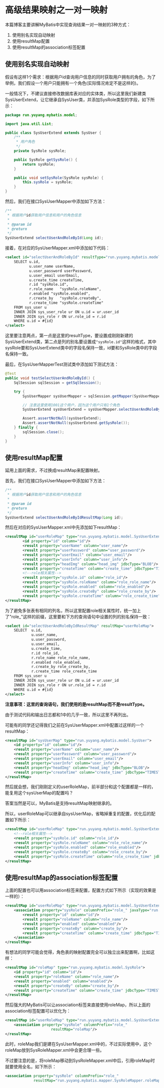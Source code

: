 # 高级结果映射之一对一映射

本篇博客主要讲解MyBatis中实现查询结果一对一映射的3种方式：

1. 使用别名实现自动映射
2. 使用resultMap配置
3. 使用resultMap的association标签配置

## 使用别名实现自动映射

假设有这样1个需求：根据用户id查询用户信息的同时获取用户拥有的角色，为了举例，我们假设一个用户只能拥有一个角色(实际情况肯定不是这样的)。

一般情况下，不建议直接修改数据库表对应的实体类，所以这里我们新建类SysUserExtend，让它继承自SysUser类，并添加SysRole类型的字段，如下所示：

```java
package run.yuyang.mybatis.model;

import java.util.List;

public class SysUserExtend extends SysUser {
    /**
     * 用户角色
     */
    private SysRole sysRole;

    public SysRole getSysRole() {
        return sysRole;
    }

    public void setSysRole(SysRole sysRole) {
        this.sysRole = sysRole;
    }
}
```

然后，我们在接口SysUserMapper中添加如下方法：

```java
/**
 * 根据用户id获取用户信息和用户的角色信息
 *
 * @param id
 * @return
 */
SysUserExtend selectUserAndRoleById(Long id);
```

接着，在对应的SysUserMapper.xml中添加如下代码：

```xml
<select id="selectUserAndRoleById" resultType="run.yuyang.mybatis.model.SysUserExtend">
    SELECT u.id,
           u.user_name userName,
           u.user_password userPassword,
           u.user_email userEmail,
           u.create_time createTime,
           r.id "sysRole.id",
           r.role_name   "sysRole.roleName",
           r.enabled "sysRole.enabled",
           r.create_by   "sysRole.createBy",
           r.create_time "sysRole.createTime"
    FROM sys_user u
    INNER JOIN sys_user_role ur ON u.id = ur.user_id
    INNER JOIN sys_role r ON ur.role_id = r.id
    WHERE u.id = #{id}
</select>
```

这里要注意两点，第一点是这里的resultType，要设置成刚刚新建的SysUserExtend类，第二点是列的别名要设置成`"sysRole.id"`这样的格式，其中sysRole要和SysUserExtend类中的字段名保持一致，id要和SysRole类中的字段名保持一致。

最后，在SysUserMapperTest测试类中添加如下测试方法：

```java
@Test
public void testSelectUserAndRoleById() {
    SqlSession sqlSession = getSqlSession();

    try {
        SysUserMapper sysUserMapper = sqlSession.getMapper(SysUserMapper.class);

        // 注意这里使用1001这个用户，因为这个用户只有1个角色
        SysUserExtend sysUserExtend = sysUserMapper.selectUserAndRoleById(1001L);

        Assert.assertNotNull(sysUserExtend);
        Assert.assertNotNull(sysUserExtend.getSysRole());
    } finally {
        sqlSession.close();
    }
}
```

## 使用resultMap配置

延用上面的需求，不过换成resultMap来配置映射。

首先，我们在接口SysUserMapper中添加如下方法：

```java
/**
 * 根据用户id获取用户信息和用户的角色信息
 *
 * @param id
 * @return
 */
SysUserExtend selectUserAndRoleByIdResultMap(Long id);
```

然后在对应的SysUserMapper.xml中先添加如下resultMap：

```xml
<resultMap id="userRoleMap" type="run.yuyang.mybatis.model.SysUserExtend">
        <id property="id" column="id"/>
        <result property="userName" column="user_name"/>
        <result property="userPassword" column="user_password"/>
        <result property="userEmail" column="user_email"/>
        <result property="userInfo" column="user_info"/>
        <result property="headImg" column="head_img" jdbcType="BLOB"/>
        <result property="createTime" column="create_time" jdbcType="TIMESTAMP"/>
        <!--role相关属性-->
        <result property="sysRole.id" column="role_id"/>
        <result property="sysRole.roleName" column="role_role_name"/>
        <result property="sysRole.enabled" column="role_enabled"/>
        <result property="sysRole.createBy" column="role_create_by"/>
        <result property="sysRole.createTime" column="role_create_time" jdbcType="TIMESTAMP"/>
</resultMap>
```

为了避免多张表有相同的列名，所以这里配置role相关属性时，统一加上了"role_"这样的前缀，这里要和下方的查询语句中设置的列的别名保持一致：

```xml
<select id="selectUserAndRoleByIdResultMap" resultMap="userRoleMap">
    SELECT  u.id,
            u.user_name,
            u.user_password,
            u.user_email,
            u.create_time,
            r.id role_id,
            r.role_name role_role_name,
            r.enabled role_enabled,
            r.create_by role_create_by,
            r.create_time role_create_time
    FROM sys_user u
    INNER JOIN sys_user_role ur ON u.id = ur.user_id
    INNER JOIN sys_role r ON ur.role_id = r.id
    WHERE u.id = #{id}
</select>
```

**注意事项：这里的查询语句，我们使用的是resultMap而不是resultType。**

由于测试代码和输出日志都和1中的几乎一致，所以这里不再列出。

可能有的同学还记得我们之前在SysUserMapper.xml中配置过这样的一个resultMap：

```xml
<resultMap id="sysUserMap" type="run.yuyang.mybatis.model.SysUser">
    <id property="id" column="id"/>
    <result property="userName" column="user_name"/>
    <result property="userPassword" column="user_password"/>
    <result property="userEmail" column="user_email"/>
    <result property="userInfo" column="user_info"/>
    <result property="headImg" column="head_img" jdbcType="BLOB"/>
    <result property="createTime" column="create_time" jdbcType="TIMESTAMP"/>
</resultMap>

```

然后就会想，我们刚刚定义的userRoleMap，前半部分和这个配置都是一样的，能复用这个sysUserMap的配置吗？

答案当然是可以，MyBatis是支持resultMap映射继承的。

所以，userRoleMap可以继承自sysUserMap，省略掉重复的配置，优化后的配置如下所示：

```xml
<resultMap id="userRoleMap" type="run.yuyang.mybatis.model.SysUserExtend" extends="sysUserMap">
    <!--role相关属性-->
    <result property="sysRole.id" column="role_id"/>
    <result property="sysRole.roleName" column="role_role_name"/>
    <result property="sysRole.enabled" column="role_enabled"/>
    <result property="sysRole.createBy" column="role_create_by"/>
    <result property="sysRole.createTime" column="role_create_time" jdbcType="TIMESTAMP"/>
</resultMap>

```

## 使用resultMap的association标签配置

上面的配置也可以用association标签来配置，配置方式如下所示（实现的效果是一样的）：

```xml
<resultMap id="userRoleMap" type="run.yuyang.mybatis.model.SysUserExtend" extends="sysUserMap">
    <association property="sysRole" columnPrefix="role_" javaType="run.yuyang.mybatis.model.SysRole">
        <result property="id" column="id"/>
        <result property="roleName" column="role_name"/>
        <result property="enabled" column="enabled"/>
        <result property="createBy" column="create_by"/>
        <result property="createTime" column="create_time" jdbcType="TIMESTAMP"/>
    </association>
</resultMap>
```

有想法的同学可能会觉得，角色表的映射配置完全可以独立出来配置啊，比如这样：

```xml
<resultMap id="roleMap" type="run.yuyang.mybatis.model.SysRole">
    <id property="id" column="id"/>
    <result property="roleName" column="role_name"/>
    <result property="enabled" column="enabled"/>
    <result property="createBy" column="create_by"/>
    <result property="createTime" column="create_time" jdbcType="TIMESTAMP"/>
</resultMap>
```

然后强大的MyBatis可以让association标签来直接使用roleMap，所以上面的association标签配置可以优化为：

```xml
<resultMap id="userRoleMap" type="run.yuyang.mybatis.model.SysUserExtend" extends="sysUserMap">
    <association property="sysRole" columnPrefix="role_"
                     resultMap="roleMap"/>
</resultMap>
```

此时，roleMap我们是建在SysUserMapper.xml中的，不过实际使用中，这个roleMap放到SysRoleMapper.xml中会更合理一些。

不过要注意的是，将roleMap移动到SysRoleMapper.xml中后，引用roleMap时就要使用全名，如下所示：

```xml
<association property="sysRole" columnPrefix="role_"
             resultMap="run.yuyang.mybatis.mapper.SysRoleMapper.roleMap"/>
```
